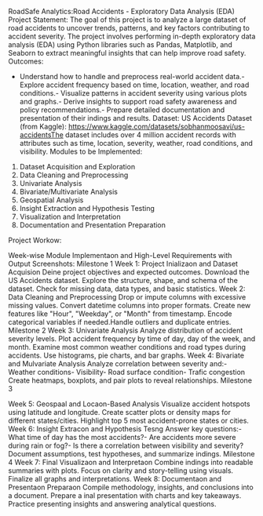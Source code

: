 RoadSafe Analytics:Road Accidents - Exploratory
Data Analysis (EDA) Project Statement:
The goal of this project is to analyze a large dataset of road accidents to uncover trends, patterns, and key factors
contributing to accident severity. The project involves performing in-depth exploratory data analysis (EDA) using
Python libraries such as Pandas, Matplotlib, and Seaborn to extract meaningful insights that can help improve road
safety.
Outcomes:
- Understand how to handle and preprocess real-world accident data.- Explore accident frequency based on
time, location, weather, and road conditions.- Visualize patterns in accident severity using various plots and
graphs.- Derive insights to support road safety awareness and policy recommendations.- Prepare detailed
documentation and presentation of their indings and results.
Dataset:
US Accidents Dataset (from Kaggle): https://www.kaggle.com/datasets/sobhanmoosavi/us-accidentsThe dataset
includes over 4 million accident records with attributes such as time, location, severity, weather, road conditions,
and visibility.
Modules to be Implemented:
1. Dataset Acquisition and Exploration
2. Data Cleaning and Preprocessing
3. Univariate Analysis
4. Bivariate/Multivariate Analysis
5. Geospatial Analysis
6. Insight Extraction and Hypothesis Testing
7. Visualization and Interpretation
8. Documentation and Presentation Preparation

Project Workow:

Week-wise Module Implementaon and High-Level Requirements with Output Screenshots:
Milestone 1
Week 1: Project Inializaon and Dataset Acquision
Deine project objectives and expected outcomes.
Download the US Accidents dataset.
Explore the structure, shape, and schema of the dataset.
Check for missing data, data types, and basic statistics.
Week 2: Data Cleaning and Preprocessing
Drop or impute columns with excessive missing values.
Convert datetime columns into proper formats.
Create new features like "Hour", "Weekday", or "Month" from timestamp.
Encode categorical variables if needed.Handle outliers and duplicate entries.
Milestone 2
Week 3: Univariate Analysis
Analyze distribution of accident severity levels.
Plot accident frequency by time of day, day of the week, and month.
Examine most common weather conditions and road types during accidents.
Use histograms, pie charts, and bar graphs.
Week 4: Bivariate and Mulvariate Analysis
Analyze correlation between severity and:-
Weather conditions- Visibility- Road surface condition- Trafic congestion
Create heatmaps, boxplots, and pair plots to reveal relationships.
Milestone 3

Week 5: Geospaal and Locaon-Based Analysis
Visualize accident hotspots using latitude and longitude.
Create scatter plots or density maps for different states/cities.
Highlight top 5 most accident-prone states or cities.
Week 6: Insight Extracon and Hypothesis Tesng
Answer key questions:- What time of day has the most accidents?-
Are accidents more severe during rain or fog?-
Is there a correlation between visibility and severity?
Document assumptions, test hypotheses, and summarize indings.
Milestone 4
Week 7: Final Visualizaon and Interpretaon
Combine indings into readable summaries with plots.
Focus on clarity and story-telling using visuals.
Finalize all graphs and interpretations.
Week 8: Documentaon and Presentaon Preparaon
Compile methodology, insights, and conclusions into a document.
Prepare a inal presentation with charts and key takeaways.
Practice presenting insights and answering analytical questions.

